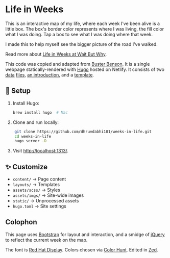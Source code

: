 # Life in Weeks

This is an interactive map of my life, where each week I've been alive is a little box. The box's border color represents where I was living, the fill color what I was doing. Tap a box to see what I was doing where that week.

I made this to help myself see the bigger picture of the road I've walked.

Read more about [Life in Weeks at Wait But Why](https://waitbutwhy.com/2014/05/life-weeks.html).

This code was copied and adapted from [Buster Benson](https://busterbenson.com/life-in-weeks). It is a single webpage statically-rendered with [Hugo](https://gohugo.io/) hosted on Netlify. It consists of two [data](data/events.yml) [files](data/colors.yml), [an introduction](content/index.md), and a [template](layouts/_default/index.html).

## 🚀 Setup

1. Install Hugo:
   ```sh
   brew install hugo  # Mac
   ```
2. Clone and run locally:
```sh
    git clone https://github.com/dhruvdabhi101/weeks-in-life.git
    cd weeks-in-life
    hugo server -D
```
3. Visit [http://localhost:1313/](http://localhost:1313/).

## ✨ Customize

- `content/` → Page content
- `layouts/` → Templates
- `assets/scss/` → Styles
- `assets/imgs/` → Site-wide images
- `static/` → Unprocessed assets
- `hugo.toml` → Site settings

## Colophon

This page uses [Bootstrap](https://getbootstrap.com/) for layout and interaction, and a smidge of [jQuery](https://jquery.com/) to reflect the current week on the map.

The font is [Red Hat Display](https://fonts.google.com/specimen/Red+Hat+Display). Colors chosen via [Color Hunt](https://colorhunt.co/). Edited in [Zed](https://zed.dev).

